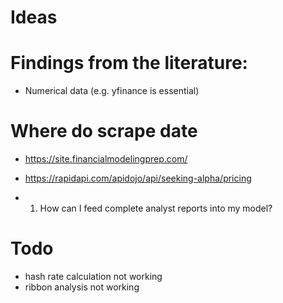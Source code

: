 # Ideas

# Findings from the literature:
- Numerical data (e.g. yfinance is essential)

# Where do scrape date
- https://site.financialmodelingprep.com/
- https://rapidapi.com/apidojo/api/seeking-alpha/pricing


- 1. How can I feed complete analyst reports into my model?

# Todo
- hash rate calculation not working
- ribbon analysis not working